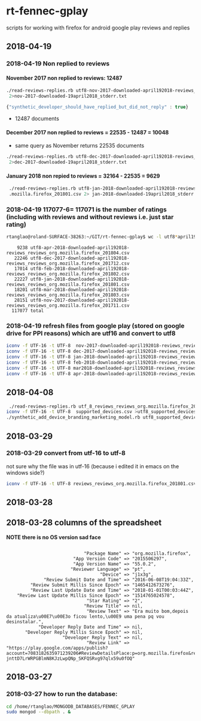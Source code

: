 # rt-fennec-gplay
scripts for working with firefox for android google play reviews and replies

## 2018-04-19
### 2018-04-19 Non replied to reviews

#### November 2017 non replied to reviews: 12487 

```bash
./read-reviews-replies.rb utf8-nov-2017-downloaded-april192018-reviews_reviews_org.mozilla.firefox_201711.csv\
 2>nov-2017-downloaded-19april2018_stderr.txt
```

```js
{"synthetic_developer_should_have_replied_but_did_not_reply" : true}
```
* 12487 documents

#### December 2017 non replied to reviews = 22535 - 12487 = 10048

* same query as November returns 22535 documents

```bash
./read-reviews-replies.rb utf8-dec-2017-downloaded-april192018-reviews_reviews_org.mozilla.firefox_201712.csv\
 2>dec-2017-downloaded-19april2018_stderr.txt
```

#### January 2018 non repied to reviews = 32164 - 22535 = 9629

```bash
 ./read-reviews-replies.rb utf8-jan-2018-downloaded-april192018-reviews_reviews_org\
 .mozilla.firefox_201801.csv 2> jan-2018-downloaded-19april2018_stderr.txt
``` 

### 2018-04-19 117077-6= 117071 is the number of ratings (including with reviews and without reviews i.e. just star rating)

```bash
rtanglao@roland-SURFACE-38263:~/GIT/rt-fennec-gplay$ wc -l utf8*april19*
```

```
    9238 utf8-apr-2018-downloaded-april192018-reviews_reviews_org.mozilla.firefox_201804.csv
   22246 utf8-dec-2017-downloaded-april192018-reviews_reviews_org.mozilla.firefox_201712.csv
   17014 utf8-feb-2018-downloaded-april192018-reviews_reviews_org.mozilla.firefox_201802.csv
   22227 utf8-jan-2018-downloaded-april192018-reviews_reviews_org.mozilla.firefox_201801.csv
   18201 utf8-mar-2018-downloaded-april192018-reviews_reviews_org.mozilla.firefox_201803.csv
   28151 utf8-nov-2017-downloaded-april192018-reviews_reviews_org.mozilla.firefox_201711.csv
  117077 total
```

### 2018-04-19 refresh files from google play (stored on google drive for PPI reasons) which are utf16 and convert to utf8

```bash
iconv -f UTF-16 -t UTF-8  nov-2017-downloaded-april192018-reviews_reviews_org.mozilla.firefox_201711.csv > utf8-nov-2017-downloaded-april192018-reviews_reviews_org.mozilla.firefox_201711.csv
iconv -f UTF-16 -t UTF-8 dec-2017-downloaded-april192018-reviews_reviews_org.mozilla.firefox_201712.csv  > utf8-dec-2017-downloaded-april192018-reviews_reviews_org.mozilla.firefox_201712.csv
iconv -f UTF-16 -t UTF-8 jan-2018-downloaded-april192018-reviews_reviews_org.mozilla.firefox_201801.csv  > utf8-jan-2018-downloaded-april192018-reviews_reviews_org.mozilla.firefox_201801.csv
iconv -f UTF-16 -t UTF-8 feb-2018-downloaded-april192018-reviews_reviews_org.mozilla.firefox_201802.csv  > utf8-feb-2018-downloaded-april192018-reviews_reviews_org.mozilla.firefox_201802.csv
iconv -f UTF-16 -t UTF-8 mar2018-downloaded-april192018-reviews_reviews_org.mozilla.firefox_201803.csv  > utf8-mar-2018-downloaded-april192018-reviews_reviews_org.mozilla.firefox_201803.csv
iconv -f UTF-16 -t UTF-8 apr-2018-downloaded-april192018-reviews_reviews_org.mozilla.firefox_201804.csv  > utf8-apr-2018-downloaded-april192018-reviews_reviews_org.mozilla.firefox_201804.csv
```

## 2018-04-08

```bash
 ./read-reviews-replies.rb utf_8_reviews_reviews_org.mozilla.firefox_201801.csv 2>out.txt
iconv -f UTF-16 -t UTF-8  supported_devices.csv >utf8_supported_devices.csv
./synthetic_add_device_branding_marketing_model.rb utf8_supported_devices.csv
```

## 2018-03-29
### 2018-03-29 convert from utf-16 to utf-8
not sure why the file was in utf-16 (because i edited it in emacs on the windows side?)

```bash
iconv -f UTF-16 -t UTF-8 reviews_reviews_org.mozilla.firefox_201801.csv >out.csv
```

## 2018-03-28
## 2018-03-28 columns of the spreadsheet

**NOTE there is no OS version sad face**

```

                             "Package Name" => "org.mozilla.firefox",
                         "App Version Code" => "2015506297",
                         "App Version Name" => "55.0.2",
                        "Reviewer Language" => "pt",
                                   "Device" => "j1x3g",
              "Review Submit Date and Time" => "2016-06-08T19:04:33Z",
         "Review Submit Millis Since Epoch" => "1465412673276",
         "Review Last Update Date and Time" => "2018-01-01T00:03:44Z",
    "Review Last Update Millis Since Epoch" => "1514765024578",
                              "Star Rating" => "2",
                             "Review Title" => nil,
                              "Review Text" => "Era muito bom,depois da atualiza\u00E7\u00E3o ficou lento,\u00E9 uma pena pq vou desinstalar.",
            "Developer Reply Date and Time" => nil,
       "Developer Reply Millis Since Epoch" => nil,
                     "Developer Reply Text" => nil,
                              "Review Link" => "https://play.google.com/apps/publish?account=7083182635971239206#ReviewDetailsPlace:p=org.mozilla.firefox&reviewid=gp:AOqpTOF0Hj5dChztXiSpcu6Wt8Bs77n_lXIA7d-jnttD7LrWRPGBlmN8KJzLwpQNp_SKFQSRvg97qlx59u0fOQ"
```
## 2018-03-27

### 2018-03-27 how to run the database:

```bash
cd /home/rtanglao/MONGODB_DATABASES/FENNEC_GPLAY
sudo mongod --dbpath . &
```

